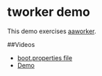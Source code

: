 # tworker demo

This demo exercises [aaworker](https://github.com/aatree/aaworker).

##Videos

- [boot.properties file](http://aatree.github.io/videos/boot.properties.html)
- [Demo](http://aatree.github.io/videos/tworker.html)
